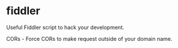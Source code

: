 # fiddler
Useful Fiddler script to hack your development.

CORs - Force CORs to make request outside of your domain name.
